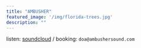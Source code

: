 ```yaml
---
title: "AMBUSHER"
featured_image: '/img/florida-trees.jpg'
description: ""
---
```


listen: [soundcloud](https://soundcloud.com/ambushersound) / booking: `doa@ambushersound.com`



